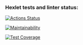 ### Hexlet tests and linter status:
[![Actions Status](https://github.com/greypsn/fullstack-javascript-project-4/workflows/hexlet-check/badge.svg)](https://github.com/greypsn/fullstack-javascript-project-4/actions)

[![Maintainability](https://api.codeclimate.com/v1/badges/9767d11ef425111b479d/maintainability)](https://codeclimate.com/github/greypsn/fullstack-javascript-project-4/maintainability)

[![Test Coverage](https://api.codeclimate.com/v1/badges/9767d11ef425111b479d/test_coverage)](https://codeclimate.com/github/greypsn/fullstack-javascript-project-4/test_coverage)